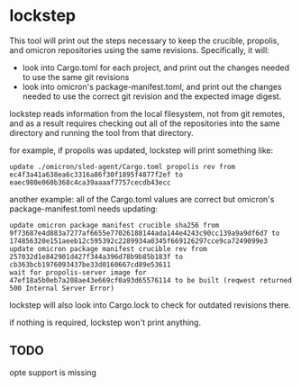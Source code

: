 # lockstep

This tool will print out the steps necessary to keep the crucible, propolis,
and omicron repositories using the same revisions. Specifically, it will:

- look into Cargo.toml for each project, and print out the changes needed to use
  the same git revisions
- look into omicron's package-manifest.toml, and print out the changes needed to
  use the correct git revision and the expected image digest.

lockstep reads information from the local filesystem, not from git remotes, and
as a result requires checking out all of the repositories into the same
directory and running the tool from that directory.

for example, if propolis was updated, lockstep will print something like:
```
update ./omicron/sled-agent/Cargo.toml propolis rev from ec4f3a41a638ea6c3316a86f30f1895f4877f2ef to eaec980e060b368c4ca39aaaaf7757cecdb43ecc
```

another example: all of the Cargo.toml values are correct but omicron's
package-manifest.toml needs updating:
```
update omicron package manifest crucible sha256 from 9f73687e4d883a7277af6655e77026188144ada144e4243c90cc139a9a9df6d7 to 174856320e151aeeb12c595392c2289934a0345f669126297cce9ca7249099e3
update omicron package manifest crucible rev from 257032d1e842901d427f344a396d78b9b85b183f to cb363bcb1976093437be33d0160667cd89e53611
wait for propolis-server image for 47ef18a5b0eb7a208ae43e669cf0a93d65576114 to be built (reqwest returned 500 Internal Server Error)
```

lockstep will also look into Cargo.lock to check for outdated revisions there.

if nothing is required, lockstep won't print anything.

## TODO

opte support is missing
